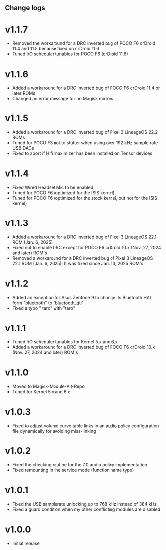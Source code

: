 ## Change logs

# v1.1.7
* Removed the workaround for a DRC inverted bug of POCO F6 crDroid 11.4 and 11.5 because fixed on crDroid 11.6
* Tuned I/O scheduler tunables for POCO F6 (crDroid 11.6)

# v1.1.6
* Added a workaround for a DRC inverted bug of POCO F6 crDroid 11.4 or later ROMs
* Changed an error message for no Magisk mirrors

# v1.1.5
* Added a workaround for a DRC inverted bug of Pixel 3 LineageOS 22.2 ROMs
* Tuned for POCO F3 not to stutter when using over 192 kHz sample rate USB DACs
* Fixed to abort if Hifi maximizer has been installed on Tensor devices

# v1.1.4
* Fixed Wired Headset Mic to be enabled
* Tuned for POCO F6 (optimized for the ISIS kernel)
* Tuned for POCO F6 (optimized for the stock kernel, but not for the ISIS kernel)

# v1.1.3
* Added a workaround for a DRC inverted bug of Pixel 3 LineageOS 22.1 ROM (Jan. 6, 2025)
* Fixed not to enable DRC except for POCO F6 crDroid 10.x (Nov. 27, 2024 and later) ROM's
* Removed a workaround for a DRC inverted bug of Pixel 3 LineageOS 22.1 ROM (Jan. 6, 2025); It was fixed since Jan. 13, 2025 ROM's

# v1.1.2
* Added an exception for Asus Zenfone 9 to change its Bluetooth HAL form "bluetooth"  to "bluetooth_qti"
* Fixed a typo " taro" with "taro"

# v1.1.1
* Tuned I/O scheduler tunables for Kernel 5.x and 6.x
* Added a workaround for a DRC inverted bug of POCO F6 crDroid 10.x (Nov. 27, 2024 and later) ROM's

# v1.1.0
* Moved to Magisk-Module-Alt-Repo
* Tuned for Kernel 5.x and 6.x

# v1.0.3
* Fixed to adjust volume curve table links in an audio policy configuration file dynamically for avoiding miss-linking

# v1.0.2
* Fixed the checking routine for the 7.0 audio policy implementation
* Fixed remounting in the service mode (function name typo)

# v1.0.1
* Fixed the USB samplerate unlocking up to 768 kHz instead of 384 kHz
* Fixed a guard condition when my other conflicting modules are disabled

# v1.0.0
* Initial release

##
